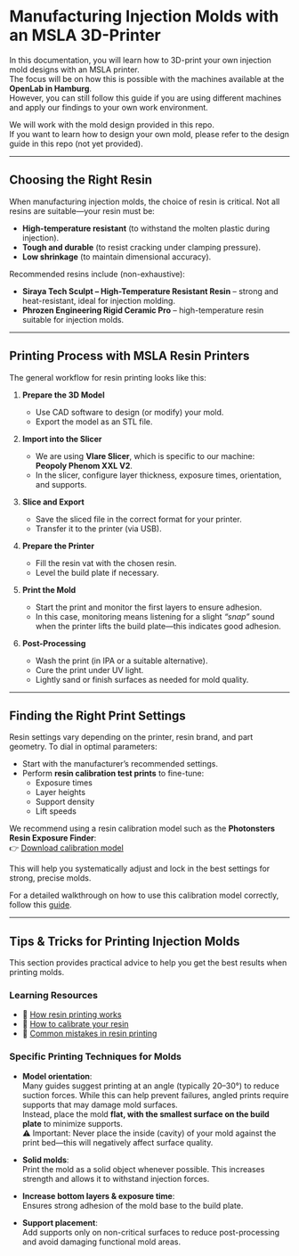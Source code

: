 # Manufacturing Injection Molds with an MSLA 3D-Printer

In this documentation, you will learn how to 3D-print your own injection mold designs with an MSLA printer.  
The focus will be on how this is possible with the machines available at the **OpenLab in Hamburg**.  
However, you can still follow this guide if you are using different machines and apply our findings to your own work environment.  

We will work with the mold design provided in this repo.  
If you want to learn how to design your own mold, please refer to the design guide in this repo (not yet provided).  

---

## Choosing the Right Resin

When manufacturing injection molds, the choice of resin is critical. Not all resins are suitable—your resin must be:

- **High-temperature resistant** (to withstand the molten plastic during injection).  
- **Tough and durable** (to resist cracking under clamping pressure).  
- **Low shrinkage** (to maintain dimensional accuracy).  

Recommended resins include (non-exhaustive):  

- **Siraya Tech Sculpt – High-Temperature Resistant Resin** – strong and heat-resistant, ideal for injection molding.  
- **Phrozen Engineering Rigid Ceramic Pro** – high-temperature resin suitable for injection molds.  

---

## Printing Process with MSLA Resin Printers

The general workflow for resin printing looks like this:

1. **Prepare the 3D Model**  
   - Use CAD software to design (or modify) your mold.  
   - Export the model as an STL file.  

2. **Import into the Slicer**  
   - We are using **Vlare Slicer**, which is specific to our machine:  
     **Peopoly Phenom XXL V2**.  
   - In the slicer, configure layer thickness, exposure times, orientation, and supports.  

3. **Slice and Export**  
   - Save the sliced file in the correct format for your printer.  
   - Transfer it to the printer (via USB).  

4. **Prepare the Printer**  
   - Fill the resin vat with the chosen resin.  
   - Level the build plate if necessary.  

5. **Print the Mold**  
   - Start the print and monitor the first layers to ensure adhesion.  
   - In this case, monitoring means listening for a slight *“snap”* sound when the printer lifts the build plate—this indicates good adhesion.  

6. **Post-Processing**  
   - Wash the print (in IPA or a suitable alternative).  
   - Cure the print under UV light.  
   - Lightly sand or finish surfaces as needed for mold quality.  

---

## Finding the Right Print Settings

Resin settings vary depending on the printer, resin brand, and part geometry. To dial in optimal parameters:

- Start with the manufacturer’s recommended settings.  
- Perform **resin calibration test prints** to fine-tune:  
  - Exposure times  
  - Layer heights  
  - Support density  
  - Lift speeds  

We recommend using a resin calibration model such as the **Photonsters Resin Exposure Finder**:  
👉 [Download calibration model](https://www.thingiverse.com/thing:6023738)  

This will help you systematically adjust and lock in the best settings for strong, precise molds.  

For a detailed walkthrough on how to use this calibration model correctly, follow this [guide](https://3dprinterly.com/how-to-calibrate-resin-3d-prints-testing-for-resin-exposure/).  

---

## Tips & Tricks for Printing Injection Molds

This section provides practical advice to help you get the best results when printing molds.

### Learning Resources
- 🎥 [How resin printing works](https://www.youtube.com/watch?v=pbYAhjASGFY&t=414s)  
- 🎥 [How to calibrate your resin](https://www.youtube.com/watch?v=yhWyQPS6qmQ)  
- 🎥 [Common mistakes in resin printing](https://www.youtube.com/watch?v=vUhc_F2-7YA&t=77s)  

### Specific Printing Techniques for Molds
- **Model orientation**:  
  Many guides suggest printing at an angle (typically 20–30°) to reduce suction forces. While this can help prevent failures, angled prints require supports that may damage mold surfaces.  
  Instead, place the mold **flat, with the smallest surface on the build plate** to minimize supports.  
  ⚠️ Important: Never place the inside (cavity) of your mold against the print bed—this will negatively affect surface quality.  

- **Solid molds**:  
  Print the mold as a solid object whenever possible. This increases strength and allows it to withstand injection forces.  

- **Increase bottom layers & exposure time**:  
  Ensures strong adhesion of the mold base to the build plate.  

- **Support placement**:  
  Add supports only on non-critical surfaces to reduce post-processing and avoid damaging functional mold areas.  
